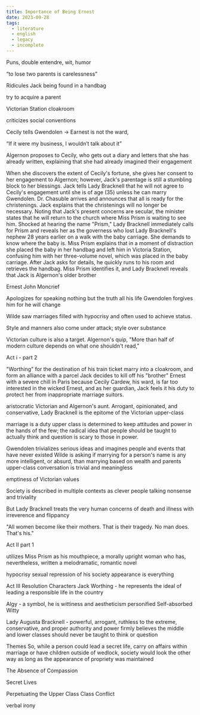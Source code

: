 ```yaml
---
title: Importance of Being Ernest
date: 2023-09-28
tags:
  - literature
  - english
  - legacy
  - incomplete
---
```

Puns, double entendre, wit, humor


“to lose two parents is carelessness”

Ridicules Jack being found in a handbag

try to acquire a parent 

Victorian Station cloakroom

criticizes social conventions


Cecily tells Gwendolen -> Earnest is not the ward, 

“If it were my business, I wouldn’t talk about it”

Algernon proposes to Cecily, who gets out a diary and letters that she has already written, explaining that she had already imagined their engagement


When she discovers the extent of Cecily's fortune, she gives her consent to her engagement to Algernon; however, Jack's parentage is still a stumbling block to her blessings. Jack tells Lady Bracknell that he will not agree to Cecily's engagement until she is of age (35) unless he can marry Gwendolen. Dr. Chasuble arrives and announces that all is ready for the christenings. Jack explains that the christenings will no longer be necessary. Noting that Jack's present concerns are secular, the minister states that he will return to the church where Miss Prism is waiting to see him. Shocked at hearing the name "Prism," Lady Bracknell immediately calls for Prism and reveals her as the governess who lost Lady Bracknell's nephew 28 years earlier on a walk with the baby carriage. She demands to know where the baby is. Miss Prism explains that in a moment of distraction she placed the baby in her handbag and left him in Victoria Station, confusing him with her three-volume novel, which was placed in the baby carriage. After Jack asks for details, he quickly runs to his room and retrieves the handbag. Miss Prism identifies it, and Lady Bracknell reveals that Jack is Algernon's older brother

Ernest John Moncrief


Apologizes for speaking nothing but the truth all his life 
Gwendolen forgives him for he will change 

Wilde saw marriages filled with hypocrisy and often used to achieve status. 

Style and manners also come under attack; style over substance

Victorian culture is also a target. Algernon's quip, "More than half of modern culture depends on what one shouldn't read," 


Act i - part 2

"Worthing" for the destination of his train ticket
marry into a cloakroom, and form an alliance with a parcel
Jack decides to kill off his "brother" Ernest with a severe chill in Paris because Cecily Cardew, his ward, is far too interested in the wicked Ernest, and as her guardian, Jack feels it his duty to protect her from inappropriate marriage suitors.

aristocratic Victorian and Algernon's aunt. Arrogant, opinionated, and conservative, Lady Bracknell is the epitome of the Victorian upper-class

marriage is a duty
upper class is determined to keep attitudes and power in the hands of the few; the radical idea that people should be taught to actually think and question is scary to those in power.

Gwendolen trivializes serious ideas and imagines people and events that have never existed
Wilde is asking if marrying for a person's name is any more intelligent, or absurd, than marrying based on wealth and parents
upper-class conversation is trivial and meaningless

emptiness of Victorian values

Society is described in multiple contexts as clever people talking nonsense and triviality

But Lady Bracknell treats the very human concerns of death and illness with irreverence and flippancy

"All women become like their mothers. That is their tragedy. No man does. That's his."

Act II part 1

utilizes Miss Prism as his mouthpiece, a morally upright woman who has, nevertheless, written a melodramatic, romantic novel

hypocrisy 
sexual repression of his society
appearance is everything

Act III 
Resolution
Characters 
Jack Worthing - he represents the ideal of leading a responsible life in the country

Algy - a symbol, he is wittiness and aestheticism personified 
	Self-absorbed 
	Witty


Lady Augusta Bracknell  - powerful, arrogant, ruthless to the extreme, conservative, and proper
authority and power
firmly believes the middle and lower classes should never be taught to think or question 




Themes
So, while a person could lead a secret life, carry on affairs within marriage or have children outside of wedlock, society would look the other way as long as the appearance of propriety was maintained

The Absence of Compassion

Secret Lives

Perpetuating the Upper Class
Class Conflict

verbal irony
